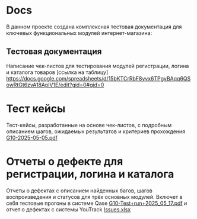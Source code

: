 # Docs
В данном проекте создана комплексная тестовая документация для ключевых функциональных модулей интернет-магазина:

## Тестовая документация
Написание чек-листов для тестирования модулей регистрации, логина и каталога товаров
[ссылка на таблицу]
https://docs.google.com/spreadsheets/d/15bKTCrRbF8yvx6TPgvBAqq6QSowRtGt6zvA18AplV1E/edit?gid=0#gid=0


# Тест кейсы
Тест-кейсы, разработанные на основе чек-листов, с подробным описанием шагов, ожидаемых результатов и критериев прохождения
[G10-2025-05-05.pdf](https://github.com/user-attachments/files/20038085/G10-2025-05-05.pdf)

# Отчеты о дефекте для регистрации, логина и каталога
Отчеты о дефектах с описанием найденных багов, шагов воспроизведения и статусов для трёх основных модулей.
Включет в себя тестовые прогоны в системе Qase [G10-Test+run+2025_05_17.pdf](https://github.com/user-attachments/files/20316120/G10-Test%2Brun%2B2025_05_17.pdf)
и отчет о дефектах с системы YouTrack [Issues.xlsx](https://github.com/user-attachments/files/20316568/Issues.xlsx)
